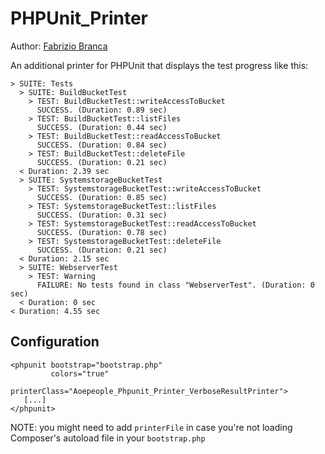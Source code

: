 # PHPUnit_Printer

Author: [Fabrizio Branca](https://twitter.com/fbrnc)

An additional printer for PHPUnit that displays the test progress like this:

```
> SUITE: Tests
  > SUITE: BuildBucketTest
    > TEST: BuildBucketTest::writeAccessToBucket
      SUCCESS. (Duration: 0.89 sec)
    > TEST: BuildBucketTest::listFiles
      SUCCESS. (Duration: 0.44 sec)
    > TEST: BuildBucketTest::readAccessToBucket
      SUCCESS. (Duration: 0.84 sec)
    > TEST: BuildBucketTest::deleteFile
      SUCCESS. (Duration: 0.21 sec)
  < Duration: 2.39 sec
  > SUITE: SystemstorageBucketTest
    > TEST: SystemstorageBucketTest::writeAccessToBucket
      SUCCESS. (Duration: 0.85 sec)
    > TEST: SystemstorageBucketTest::listFiles
      SUCCESS. (Duration: 0.31 sec)
    > TEST: SystemstorageBucketTest::readAccessToBucket
      SUCCESS. (Duration: 0.78 sec)
    > TEST: SystemstorageBucketTest::deleteFile
      SUCCESS. (Duration: 0.21 sec)
  < Duration: 2.15 sec
  > SUITE: WebserverTest
    > TEST: Warning
      FAILURE: No tests found in class "WebserverTest". (Duration: 0 sec)
  < Duration: 0 sec
< Duration: 4.55 sec
```

## Configuration

```
<phpunit bootstrap="bootstrap.php"
         colors="true"
         printerClass="Aoepeople_Phpunit_Printer_VerboseResultPrinter">
   [...]
</phpunit>
```
NOTE: you might need to add `printerFile` in case you're not loading Composer's autoload file in your `bootstrap.php`